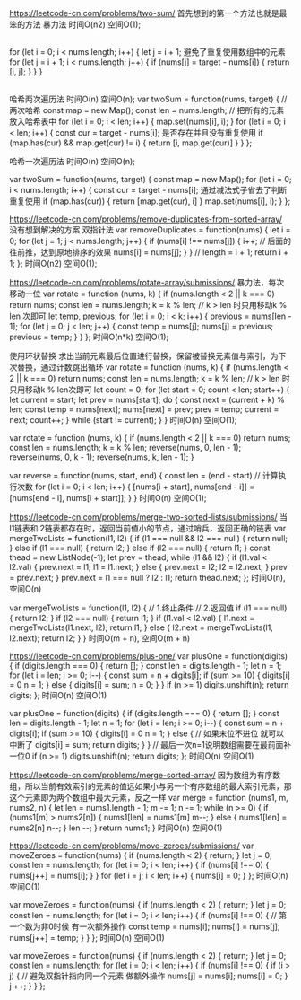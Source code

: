 https://leetcode-cn.com/problems/two-sum/
首先想到的第一个方法也就是最笨的方法
暴力法
时间O(n2) 空间O(1);
##
for (let i = 0; i < nums.length; i++) {
  let j = i + 1;
  避免了重复使用数组中的元素
  for (let j = i + 1; i < nums.length; j++) {
    if (nums[j] = target - nums[i]) {
      return [i, j];
    }
  }
}
##

哈希两次遍历法
时间O(n) 空间O(n);
var twoSum = function(nums, target) {
    // 两次哈希
    const map = new Map();
    const len = nums.length;
    // 把所有的元素放入哈希表中
    for (let i = 0; i < len; i++) {
        map.set(nums[i], i);
    }
    for (let i = 0; i < len; i++) {
        const cur = target - nums[i];
        是否存在并且没有重复使用
        if (map.has(cur) && map.get(cur) != i) {
            return [i, map.get(cur)]
        }
    }
};

哈希一次遍历法
时间O(n) 空间O(n);

var twoSum = function(nums, target) {
    const map = new Map();
    for (let i = 0; i < nums.length; i++) {
        const cur = target - nums[i];
        通过减法式子省去了判断重复使用
        if (map.has(cur)) {
            return [map.get(cur), i]
        }
        map.set(nums[i], i);
    }
};

https://leetcode-cn.com/problems/remove-duplicates-from-sorted-array/
没有想到解决的方案
双指针法
var removeDuplicates = function(nums) {
    let i = 0;
    for (let j = 1; j < nums.length; j++) {
        if (nums[i] !== nums[j]) {
            i++;
            // 后面的往前推，达到原地排序的效果
            nums[i] = nums[j];
        }
    }
    // length = i + 1;
    return i + 1;
};
时间O(n2) 空间O(1);

https://leetcode-cn.com/problems/rotate-array/submissions/
暴力法，每次移动一位
var rotate = function (nums, k) {
  if (nums.length < 2 || k === 0) return nums;
  const len = nums.length;
  k = k % len; // k > len 时只用移动k % len 次即可
  let temp, previous;
  for (let i = 0; i < k; i++) {
    previous = nums[len - 1];
    for (let j = 0; j < len; j++) {
      const temp = nums[j];
      nums[j] = previous;
      previous = temp;
    }
  }
};
时间O(n*k) 空间O(1);

使用环状替换
求出当前元素最后位置进行替换，保留被替换元素值与索引，为下次替换，通过计数跳出循环
var rotate = function (nums, k) {
  if (nums.length < 2 || k === 0) return nums;
  const len = nums.length;
  k = k % len; // k > len 时只用移动k % len次即可
  let count = 0;
  for (let start = 0; count < len; start++) {
    let current = start;
    let prev = nums[start];
    do {
      const next = (current + k) % len;
      const temp = nums[next];
      nums[next] = prev;
      prev = temp;
      current = next; 
      count++;
    } while (start != current);
  }
}
时间O(n) 空间O(1);

var rotate = function (nums, k) {
  if (nums.length < 2 || k === 0) return nums;
  const len = nums.length;
  k = k % len;
  reverse(nums, 0, len - 1);
  reverse(nums, 0, k - 1);
  reverse(nums, k, len - 1);
}

var reverse = function(nums, start, end) {
  const len = (end - start) // 计算执行次数
  for (let i = 0; i < len; i++) {
    [nums[i + start], nums[end - i]] = [nums[end - i], nums[i + start]];
  }
}
时间O(n) 空间O(1);

https://leetcode-cn.com/problems/merge-two-sorted-lists/submissions/
当l1链表和l2链表都存在时，返回当前值小的节点，通过哨兵，返回正确的链表
var mergeTwoLists = function(l1, l2) {
  if (l1 === null && l2 === null) {
    return null;
  } else if (l1 === null) {
    return l2;
  } else if (l2 === null) {
    return l1;
  }
  const thead = new ListNode(-1);
  let prev = thead;
  while (l1 && l2) {
    if (l1.val < l2.val) {
      prev.next = l1;
      l1 = l1.next;
    } else {
      prev.next = l2;
      l2 = l2.next;
    }
    prev = prev.next;
  }
  prev.next = l1 === null ? l2 : l1;
  return thead.next;
};
时间O(n), 空间O(n)

var mergeTwoLists = function(l1, l2) {
  // 1.终止条件
  // 2.返回值
  if (l1 === null) {
    return l2;
  }
  if (l2 === null) {
    return l1;
  }
  if (l1.val < l2.val) {
    l1.next = mergeTwoLists(l1.next, l2);
    return l1;
  } else {
    l2.next = mergeTwoLists(l1, l2.next);
    return l2;
  }
}
时间O(m + n), 空间O(m + n)

https://leetcode-cn.com/problems/plus-one/
var plusOne = function(digits) {
  if (digits.length === 0) {
    return [];
  }
  const len = digits.length - 1;
  let n = 1;
  for (let i = len; i >= 0; i--) {
    const sum = n + digits[i];
    if (sum >= 10) {
      digits[i] = 0
      n = 1;
    } else {
      digits[i] = sum;
      n = 0;
    }
  }
  if (n >= 1) digits.unshift(n);
  return digits;
};
时间O(n) 空间O(1)

var plusOne = function(digits) {
  if (digits.length === 0) {
    return [];
  }
  const len = digits.length - 1;
  let n = 1;
  for (let i = len; i >= 0; i--) {
    const sum = n + digits[i];
    if (sum >= 10) {
      digits[i] = 0
      n = 1;
    } else {
      // 如果末位不进位 就可以中断了
      digits[i] = sum;
      return digits;
    }
  }
  // 最后一次n=1说明数组需要在最前面补一位0
  if (n >= 1) digits.unshift(n);
  return digits;
};
时间O(n) 空间O(1)

https://leetcode-cn.com/problems/merge-sorted-array/
因为数组为有序数组，所以当前有效索引的元素的值远如果小与另一个有序数组的最大索引元素，那这个元素即为两个数组中最大元素，反之一样
var merge = function (nums1, m, nums2, n) {
  let len = nums1.length - 1;
  m -= 1;
  n -= 1;
  while (n >= 0) {
    if (nums1[m] > nums2[n]) {
      nums1[len] = nums1[m]
      m--;
    } else {
      nums1[len] = nums2[n]
      n--;
    }
    len --;
  }
  return nums1;
}
时间O(n) 空间O(1)

https://leetcode-cn.com/problems/move-zeroes/submissions/
var moveZeroes = function(nums) {
  if (nums.length < 2) {
    return;
  }
  let j = 0;
  const len = nums.length;
  for (let i = 0; i < len; i++) {
    if (nums[i] !== 0) {
      nums[j++] = nums[i];
    }
  }
  for (let i = j; i < len; i++) {
    nums[i] = 0;
  }
};
时间O(n) 空间O(1)

var moveZeroes = function(nums) {
  if (nums.length < 2) {
    return;
  }
  let j = 0;
  const len = nums.length;
  for (let i = 0; i < len; i++) {
    if (nums[i] !== 0) { // 第一个数为非0时候 有一次额外操作
      const temp = nums[i];
      nums[i] = nums[j];
      nums[j++] = temp;
    }
  }
};
时间O(n) 空间O(1)

var moveZeroes = function(nums) {
  if (nums.length < 2) {
    return;
  }
  let j = 0;
  const len = nums.length;
  for (let i = 0; i < len; i++) {
    if (nums[i] !== 0) {
      if (i > j) { // 避免双指针指向同一个元素 做额外操作
        nums[j] = nums[i];
        nums[i] = 0;
      }
      j ++;
    }
  }
};
